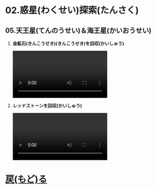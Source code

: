 # 02.惑星(わくせい)探索(たんさく)

## 05.天王星(てんのうせい)＆海王星(かいおうせい)

1. **金鉱石(きんこうせき)(きんこうせき)を回収(かいしゅう)**
	<br>

	<video controls>
	  <source src="01_金鉱石(きんこうせき)を回収(かいしゅう).mp4" type="video/mp4" />
	</video>
1. **レッドストーンを回収(かいしゅう)**
	<br>

	<video controls>
	  <source src="02_レッドストーンを回収(かいしゅう).mp4" type="video/mp4" />
	</video>

# [戻(もど)る](../video02.html)